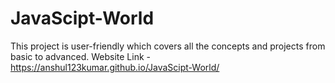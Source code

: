# JavaScipt-World

This project is user-friendly which covers all the concepts and projects from basic to advanced.
Website Link - https://anshul123kumar.github.io/JavaScipt-World/
